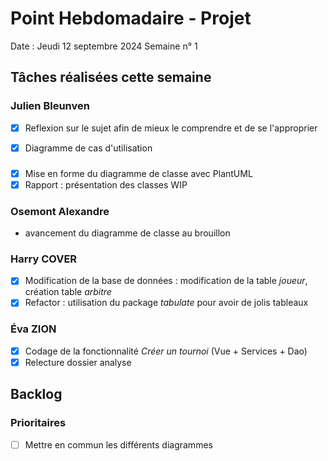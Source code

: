 # Point Hebdomadaire - Projet

Date : Jeudi 12 septembre 2024
Semaine n° 1

## Tâches réalisées cette semaine

### Julien Bleunven
- [x] Reflexion sur le sujet afin de mieux le comprendre et de se l'approprier 
- [x] Diagramme de cas d'utilisation


### 
- [x] Mise en forme du diagramme de classe avec PlantUML
- [x] Rapport : présentation des classes WIP

### Osemont Alexandre
- avancement du diagramme de classe au brouillon

### Harry COVER
- [x] Modification de la base de données : modification de la table *joueur*, création table *arbitre*
- [x] Refactor : utilisation du package *tabulate* pour avoir de jolis tableaux

### Éva ZION
- [x] Codage de la fonctionnalité *Créer un tournoi* (Vue + Services + Dao)
- [x] Relecture dossier analyse

## Backlog

### Prioritaires
- [ ] Mettre en commun les différents diagrammes
